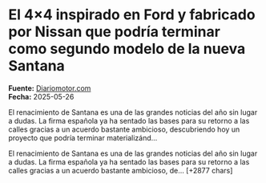 # El 4×4 inspirado en Ford y fabricado por Nissan que podría terminar como segundo modelo de la nueva Santana

**Fuente:** [Diariomotor.com](https://www.diariomotor.com/noticia/nissan-frontier-pro-suv-segundo-modelo-santana-fabricado-en-espana/)  
**Fecha:** 2025-05-26

El renacimiento de Santana es una de las grandes noticias del año sin lugar a dudas. La firma española ya ha sentado las bases para su retorno a las calles gracias a un acuerdo bastante ambicioso, descubriendo hoy un proyecto que podría terminar materializánd…

El renacimiento de Santana es una de las grandes noticias del año sin lugar a dudas. La firma española ya ha sentado las bases para su retorno a las calles gracias a un acuerdo bastante ambicioso, de… [+2877 chars]

